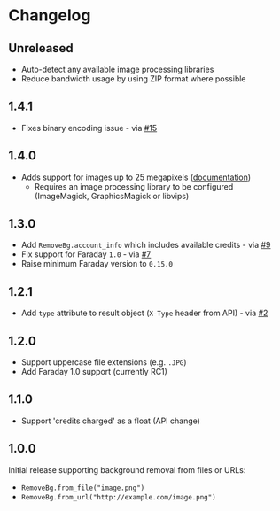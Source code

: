 # Changelog

## Unreleased

- Auto-detect any available image processing libraries
- Reduce bandwidth usage by using ZIP format where possible

## 1.4.1

- Fixes binary encoding issue - via [#15](https://github.com/remove-bg/ruby/pull/15)

## 1.4.0

- Adds support for images up to 25 megapixels ([documentation](https://github.com/remove-bg/ruby#processing-images-over-10-megapixels))
  - Requires an image processing library to be configured (ImageMagick, GraphicsMagick or libvips)

## 1.3.0

- Add `RemoveBg.account_info` which includes available credits - via [#9](https://github.com/remove-bg/ruby/pull/9)
- Fix support for Faraday `1.0` - via [#7](https://github.com/remove-bg/ruby/pull/7)
- Raise minimum Faraday version to `0.15.0`

## 1.2.1

- Add `type` attribute to result object (`X-Type` header from API) - via [#2](https://github.com/remove-bg/ruby/pull/2)

## 1.2.0

- Support uppercase file extensions (e.g. `.JPG`)
- Add Faraday 1.0 support (currently RC1)

## 1.1.0

- Support 'credits charged' as a float (API change)

## 1.0.0

Initial release supporting background removal from files or URLs:

- `RemoveBg.from_file("image.png")`
- `RemoveBg.from_url("http://example.com/image.png")`
